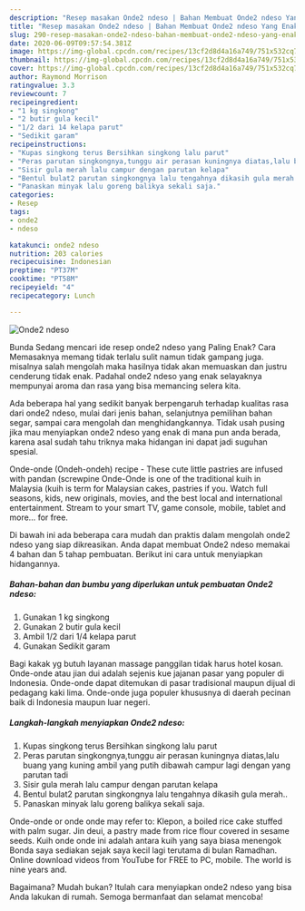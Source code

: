 ```yaml
---
description: "Resep masakan Onde2 ndeso | Bahan Membuat Onde2 ndeso Yang Enak Dan Mudah"
title: "Resep masakan Onde2 ndeso | Bahan Membuat Onde2 ndeso Yang Enak Dan Mudah"
slug: 290-resep-masakan-onde2-ndeso-bahan-membuat-onde2-ndeso-yang-enak-dan-mudah
date: 2020-06-09T09:57:54.381Z
image: https://img-global.cpcdn.com/recipes/13cf2d8d4a16a749/751x532cq70/onde2-ndeso-foto-resep-utama.jpg
thumbnail: https://img-global.cpcdn.com/recipes/13cf2d8d4a16a749/751x532cq70/onde2-ndeso-foto-resep-utama.jpg
cover: https://img-global.cpcdn.com/recipes/13cf2d8d4a16a749/751x532cq70/onde2-ndeso-foto-resep-utama.jpg
author: Raymond Morrison
ratingvalue: 3.3
reviewcount: 7
recipeingredient:
- "1 kg singkong"
- "2 butir gula kecil"
- "1/2 dari 14 kelapa parut"
- "Sedikit garam"
recipeinstructions:
- "Kupas singkong terus Bersihkan singkong lalu parut"
- "Peras parutan singkongnya,tunggu air perasan kuningnya diatas,lalu buang yang kuning ambil yang putih dibawah campur lagi dengan yang parutan tadi"
- "Sisir gula merah lalu campur dengan parutan kelapa"
- "Bentul bulat2 parutan singkongnya lalu tengahnya dikasih gula merah.."
- "Panaskan minyak lalu goreng balikya sekali saja."
categories:
- Resep
tags:
- onde2
- ndeso

katakunci: onde2 ndeso 
nutrition: 203 calories
recipecuisine: Indonesian
preptime: "PT37M"
cooktime: "PT58M"
recipeyield: "4"
recipecategory: Lunch

---
```



![Onde2 ndeso](https://img-global.cpcdn.com/recipes/13cf2d8d4a16a749/751x532cq70/onde2-ndeso-foto-resep-utama.jpg)

Bunda Sedang mencari ide resep onde2 ndeso yang Paling Enak? Cara Memasaknya memang tidak terlalu sulit namun tidak gampang juga. misalnya salah mengolah maka hasilnya tidak akan memuaskan dan justru cenderung tidak enak. Padahal onde2 ndeso yang enak selayaknya mempunyai aroma dan rasa yang bisa memancing selera kita.

Ada beberapa hal yang sedikit banyak berpengaruh terhadap kualitas rasa dari onde2 ndeso, mulai dari jenis bahan, selanjutnya pemilihan bahan segar, sampai cara mengolah dan menghidangkannya. Tidak usah pusing jika mau menyiapkan onde2 ndeso yang enak di mana pun anda berada, karena asal sudah tahu triknya maka hidangan ini dapat jadi suguhan spesial.

Onde-onde (Ondeh-ondeh) recipe - These cute little pastries are infused with pandan (screwpine Onde-Onde is one of the traditional kuih in Malaysia (kuih is term for Malaysian cakes, pastries if you. Watch full seasons, kids, new originals, movies, and the best local and international entertainment. Stream to your smart TV, game console, mobile, tablet and more… for free.


Di bawah ini ada beberapa cara mudah dan praktis dalam mengolah onde2 ndeso yang siap dikreasikan. Anda dapat membuat Onde2 ndeso memakai 4 bahan dan 5 tahap pembuatan. Berikut ini cara untuk menyiapkan hidangannya.

<!--inarticleads1-->

##### Bahan-bahan dan bumbu yang diperlukan untuk pembuatan Onde2 ndeso:

1. Gunakan 1 kg singkong
1. Gunakan 2 butir gula kecil
1. Ambil 1/2 dari 1/4 kelapa parut
1. Gunakan Sedikit garam


Bagi kakak yg butuh layanan massage panggilan tidak harus hotel kosan. Onde-onde atau jian dui adalah sejenis kue jajanan pasar yang populer di Indonesia. Onde-onde dapat ditemukan di pasar tradisional maupun dijual di pedagang kaki lima. Onde-onde juga populer khususnya di daerah pecinan baik di Indonesia maupun luar negeri. 

<!--inarticleads2-->

##### Langkah-langkah menyiapkan Onde2 ndeso:

1. Kupas singkong terus Bersihkan singkong lalu parut
1. Peras parutan singkongnya,tunggu air perasan kuningnya diatas,lalu buang yang kuning ambil yang putih dibawah campur lagi dengan yang parutan tadi
1. Sisir gula merah lalu campur dengan parutan kelapa
1. Bentul bulat2 parutan singkongnya lalu tengahnya dikasih gula merah..
1. Panaskan minyak lalu goreng balikya sekali saja.


Onde-onde or onde onde may refer to: Klepon, a boiled rice cake stuffed with palm sugar. Jin deui, a pastry made from rice flour covered in sesame seeds. Kuih onde onde ini adalah antara kuih yang saya biasa menengok Bonda saya sediakan sejak saya kecil lagi terutama di bulan Ramadhan. Online download videos from YouTube for FREE to PC, mobile. The world is nine years and. 

Bagaimana? Mudah bukan? Itulah cara menyiapkan onde2 ndeso yang bisa Anda lakukan di rumah. Semoga bermanfaat dan selamat mencoba!

